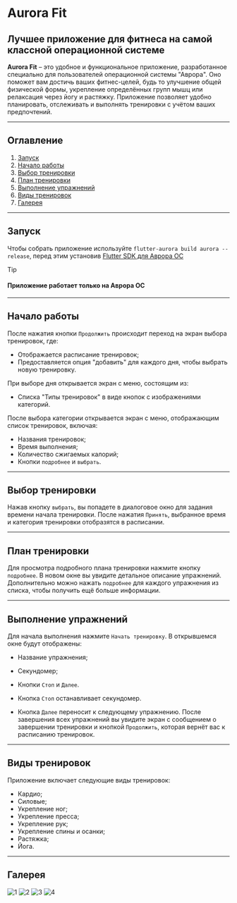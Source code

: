 # Aurora Fit

## Лучшее приложение для фитнеса на самой классной операционной системе

**Aurora Fit** – это удобное и функциональное приложение, разработанное специально для пользователей операционной системы "Аврора". Оно поможет вам достичь ваших фитнес-целей, будь то улучшение общей физической формы, укрепление определённых групп мышц или релаксация через йогу и растяжку. Приложение позволяет удобно планировать, отслеживать и выполнять тренировки с учётом ваших предпочтений.

---

## Оглавление

1. [Запуск](#запуск)
2. [Начало работы](#начало-работы)
3. [Выбор тренировки](#выбор-тренировки)
4. [План тренировки](#план-тренировки)
5. [Выполнение упражнений](#выполнение-упражнений)
6. [Виды тренировок](#виды-тренировок)
7. [Галерея](#галерея)

---

## Запуск

Чтобы собрать приложение используйте `flutter-aurora build aurora --release`, перед этим установив [Flutter SDK для Аврора ОС](https://gitlab.com/omprussia/flutter/flutter)

> [!TIP]
> #### Приложение работает только на Аврора ОС


---

## Начало работы

После нажатия кнопки `Продолжить` происходит переход на экран выбора тренировок, где:

- Отображается расписание тренировок;
- Предоставляется опция "добавить" для каждого дня, чтобы выбрать новую тренировку.

При выборе дня открывается экран с меню, состоящим из:

- Списка "Типы тренировок" в виде кнопок с изображениями категорий.

После выбора категории открывается экран с меню, отображающим список тренировок, включая:

- Названия тренировок;
- Время выполнения;
- Количество сжигаемых калорий;
- Кнопки `подробнее` и `выбрать`.

---

## Выбор тренировки

Нажав кнопку `выбрать`, вы попадете в диалоговое окно для задания времени начала тренировки. После нажатия `Принять`, выбранное время и категория тренировки отобразятся в расписании.

---

## План тренировки

Для просмотра подробного плана тренировки нажмите кнопку `подробнее`. В новом окне вы увидите детальное описание упражнений. Дополнительно можно нажать `подробнее` для каждого упражнения из списка, чтобы получить ещё больше информации.

---

## Выполнение упражнений

Для начала выполнения нажмите `Начать тренировку`. В открывшемся окне будут отображены:

- Название упражнения;
- Секундомер;
- Кнопки `Стоп` и `Далее`.

- Кнопка `Стоп` останавливает секундомер.
- Кнопка `Далее` переносит к следующему упражнению. После завершения всех упражнений вы увидите экран с сообщением о завершении тренировки и кнопкой `Продолжить`, которая вернёт вас к расписанию тренировок.

---

## Виды тренировок

Приложение включает следующие виды тренировок:

- Кардио;
- Силовые;
- Укрепление ног;
- Укрепление пресса;
- Укрепление рук;
- Укрепление спины и осанки;
- Растяжка;
- Йога.

---

## Галерея
![1](images/scr1.jpg)
![2](images/scr2.jpg)
![3](images/scr3.jpg)
![4](images/scr4.jpg)

